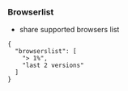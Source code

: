 ### Browserlist

* share supported browsers list

```
{
  "browserslist": [
    "> 1%",
    "last 2 versions"
  ]
}
```